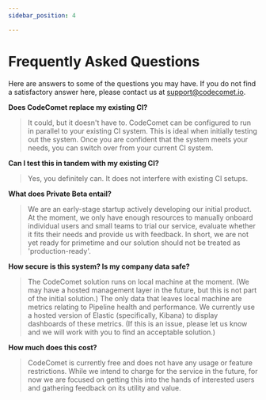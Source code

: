 ```yaml
---
sidebar_position: 4

---
```


# Frequently Asked Questions

Here are answers to some of the questions you may have. If you do not find a satisfactory answer here, please contact us at [support@codecomet.io](mailto:support@codecomet.io).

**Does CodeComet replace my existing CI?**
> It could, but it doesn't have to. CodeComet can be configured to run in parallel to your existing CI system. This is ideal when initially testing out the system. Once you are confident that the system meets your needs, you can switch over from your current CI system.

**Can I test this in tandem with my existing CI?**
> Yes, you definitely can. It does not interfere with existing CI setups.

**What does Private Beta entail?**
> We are an early-stage startup actively developing our initial product. At the moment, we only have enough resources to manually onboard individual users and small teams to trial our service, evaluate whether it fits their needs and provide us with feedback. In short, we are not yet ready for primetime and our solution should not be treated as 'production-ready'.

**How secure is this system? Is my company data safe?**
> The CodeComet solution runs on local machine at the moment. (We may have a hosted management layer in the future, but this is not part of the initial solution.) The only data that leaves local machine are metrics relating to Pipeline health and performance. We currently use a hosted version of Elastic (specifically, Kibana) to display dashboards of these metrics. (If this is an issue, please let us know and we will work with you to find an acceptable solution.)

**How much does this cost?**
> CodeComet is currently free and does not have any usage or feature restrictions. While we intend to charge for the service in the future, for now we are focused on getting this into the hands of interested users and gathering feedback on its utility and value.